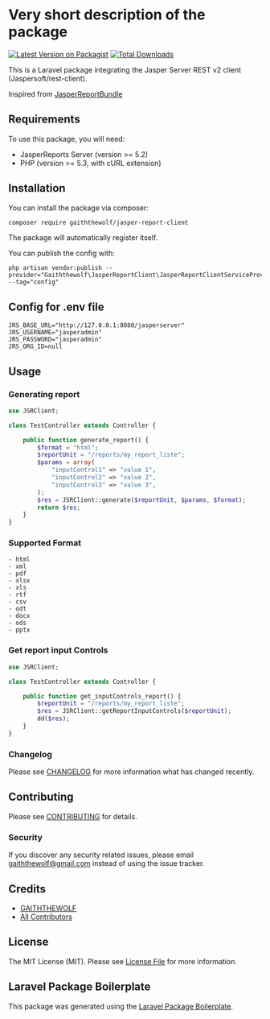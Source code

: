 # Very short description of the package

[![Latest Version on Packagist](https://img.shields.io/packagist/v/gaiththewolf/jasper-report-client.svg?style=flat-square)](https://packagist.org/packages/gaiththewolf/jasper-report-client)
[![Total Downloads](https://img.shields.io/packagist/dt/gaiththewolf/jasper-report-client.svg?style=flat-square)](https://packagist.org/packages/gaiththewolf/jasper-report-client)

This is a Laravel package integrating the Jasper Server REST v2 client (Jaspersoft/rest-client).

Inspired from [JasperReportBundle](https://github.com/nckenn/JasperReportBundle)

## Requirements

To use this package, you will need:
- JasperReports Server (version >= 5.2)
- PHP (version >= 5.3, with cURL extension)

## Installation

You can install the package via composer:

```bash
composer require gaiththewolf/jasper-report-client
```

The package will automatically register itself.

You can publish the config with:
```
php artisan vendor:publish --provider="Gaiththewolf\JasperReportClient\JasperReportClientServiceProvider" --tag="config"
```

## Config for .env file

```
JRS_BASE_URL="http://127.0.0.1:8080/jasperserver"
JRS_USERNAME="jasperadmin"
JRS_PASSWORD="jasperadmin"
JRS_ORG_ID=null
```

## Usage

### Generating report

```php
use JSRClient;

class TestController extends Controller {

    public function generate_report() {
        $format = "html";
        $reportUnit = "/reports/my_report_liste";
        $params = array(
            "inputControl1" => "value 1",
            "inputControl2" => "value 2",
            "inputControl3" => "value 3",
        );
        $res = JSRClient::generate($reportUnit, $params, $format);
        return $res;
    }
}
```

### Supported Format
```
- html
- xml
- pdf
- xlsx
- xls
- rtf
- csv
- odt
- docx
- ods
- pptx
```

### Get report input Controls

```php
use JSRClient;

class TestController extends Controller {

    public function get_inputControls_report() {
        $reportUnit = "/reports/my_report_liste";
        $res = JSRClient::getReportInputControls($reportUnit);
        dd($res);
    }
}
```

### Changelog

Please see [CHANGELOG](CHANGELOG.md) for more information what has changed recently.

## Contributing

Please see [CONTRIBUTING](CONTRIBUTING.md) for details.

### Security

If you discover any security related issues, please email gaiththewolf@gmail.com instead of using the issue tracker.

## Credits

-   [GAITHTHEWOLF](https://github.com/gaiththewolf)
-   [All Contributors](../../contributors)

## License

The MIT License (MIT). Please see [License File](LICENSE.md) for more information.

## Laravel Package Boilerplate

This package was generated using the [Laravel Package Boilerplate](https://laravelpackageboilerplate.com).
